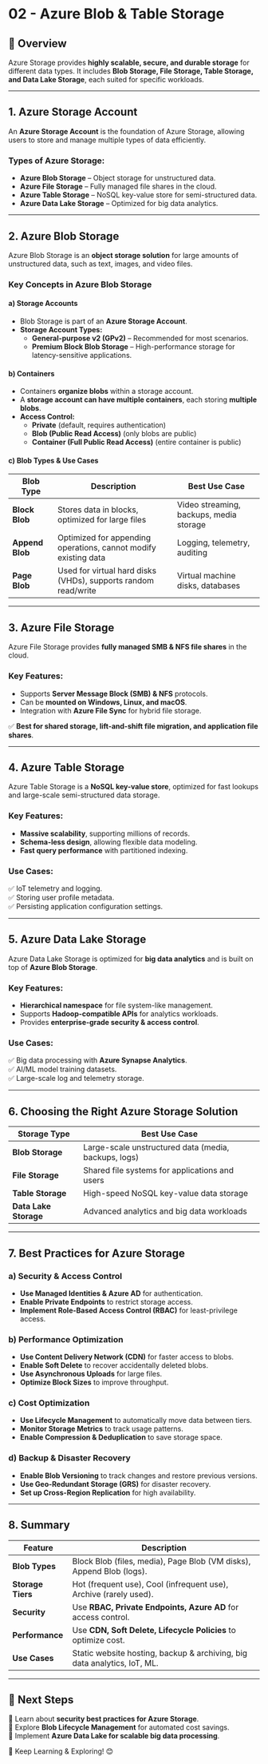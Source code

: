 # **02 - Azure Blob & Table Storage**

## **📘 Overview**
Azure Storage provides **highly scalable, secure, and durable storage** for different data types. It includes **Blob Storage, File Storage, Table Storage, and Data Lake Storage**, each suited for specific workloads.

---

## **1. Azure Storage Account**
An **Azure Storage Account** is the foundation of Azure Storage, allowing users to store and manage multiple types of data efficiently.

### **Types of Azure Storage:**
- **Azure Blob Storage** – Object storage for unstructured data.
- **Azure File Storage** – Fully managed file shares in the cloud.
- **Azure Table Storage** – NoSQL key-value store for semi-structured data.
- **Azure Data Lake Storage** – Optimized for big data analytics.

---

## **2. Azure Blob Storage**
Azure Blob Storage is an **object storage solution** for large amounts of unstructured data, such as text, images, and video files.

### **Key Concepts in Azure Blob Storage**
#### **a) Storage Accounts**
- Blob Storage is part of an **Azure Storage Account**.
- **Storage Account Types:**
  - **General-purpose v2 (GPv2)** – Recommended for most scenarios.
  - **Premium Block Blob Storage** – High-performance storage for latency-sensitive applications.

#### **b) Containers**
- Containers **organize blobs** within a storage account.
- A **storage account can have multiple containers**, each storing **multiple blobs**.
- **Access Control:**
  - **Private** (default, requires authentication)
  - **Blob (Public Read Access)** (only blobs are public)
  - **Container (Full Public Read Access)** (entire container is public)

#### **c) Blob Types & Use Cases**
| Blob Type | Description | Best Use Case |
|-----------|------------|--------------|
| **Block Blob** | Stores data in blocks, optimized for large files | Video streaming, backups, media storage |
| **Append Blob** | Optimized for appending operations, cannot modify existing data | Logging, telemetry, auditing |
| **Page Blob** | Used for virtual hard disks (VHDs), supports random read/write | Virtual machine disks, databases |

---

## **3. Azure File Storage**
Azure File Storage provides **fully managed SMB & NFS file shares** in the cloud.

### **Key Features:**
- Supports **Server Message Block (SMB) & NFS** protocols.
- Can be **mounted on Windows, Linux, and macOS**.
- Integration with **Azure File Sync** for hybrid file storage.

✅ **Best for shared storage, lift-and-shift file migration, and application file shares**.

---

## **4. Azure Table Storage**
Azure Table Storage is a **NoSQL key-value store**, optimized for fast lookups and large-scale semi-structured data storage.

### **Key Features:**
- **Massive scalability**, supporting millions of records.
- **Schema-less design**, allowing flexible data modeling.
- **Fast query performance** with partitioned indexing.

### **Use Cases:**
✅ IoT telemetry and logging.  
✅ Storing user profile metadata.  
✅ Persisting application configuration settings.  

---

## **5. Azure Data Lake Storage**
Azure Data Lake Storage is optimized for **big data analytics** and is built on top of **Azure Blob Storage**.

### **Key Features:**
- **Hierarchical namespace** for file system-like management.
- Supports **Hadoop-compatible APIs** for analytics workloads.
- Provides **enterprise-grade security & access control**.

### **Use Cases:**
✅ Big data processing with **Azure Synapse Analytics**.  
✅ AI/ML model training datasets.  
✅ Large-scale log and telemetry storage.  

---

## **6. Choosing the Right Azure Storage Solution**
| Storage Type | Best Use Case |
|-------------|--------------|
| **Blob Storage** | Large-scale unstructured data (media, backups, logs) |
| **File Storage** | Shared file systems for applications and users |
| **Table Storage** | High-speed NoSQL key-value data storage |
| **Data Lake Storage** | Advanced analytics and big data workloads |

---

## **7. Best Practices for Azure Storage**
### **a) Security & Access Control**
- **Use Managed Identities & Azure AD** for authentication.
- **Enable Private Endpoints** to restrict storage access.
- **Implement Role-Based Access Control (RBAC)** for least-privilege access.

### **b) Performance Optimization**
- **Use Content Delivery Network (CDN)** for faster access to blobs.
- **Enable Soft Delete** to recover accidentally deleted blobs.
- **Use Asynchronous Uploads** for large files.
- **Optimize Block Sizes** to improve throughput.

### **c) Cost Optimization**
- **Use Lifecycle Management** to automatically move data between tiers.
- **Monitor Storage Metrics** to track usage patterns.
- **Enable Compression & Deduplication** to save storage space.

### **d) Backup & Disaster Recovery**
- **Enable Blob Versioning** to track changes and restore previous versions.
- **Use Geo-Redundant Storage (GRS)** for disaster recovery.
- **Set up Cross-Region Replication** for high availability.

---

## **8. Summary**
| Feature | Description |
|---------|------------|
| **Blob Types** | Block Blob (files, media), Page Blob (VM disks), Append Blob (logs). |
| **Storage Tiers** | Hot (frequent use), Cool (infrequent use), Archive (rarely used). |
| **Security** | Use **RBAC, Private Endpoints, Azure AD** for access control. |
| **Performance** | Use **CDN, Soft Delete, Lifecycle Policies** to optimize cost. |
| **Use Cases** | Static website hosting, backup & archiving, big data analytics, IoT, ML. |

---

## **🔗 Next Steps**
📌 Learn about **security best practices for Azure Storage**.  
📌 Explore **Blob Lifecycle Management** for automated cost savings.  
📌 Implement **Azure Data Lake for scalable big data processing**.  

🚀 Keep Learning & Exploring! 😊
